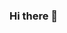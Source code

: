 ### Hi there 👋

<!--
**aslanaj/aslanaj** is a ✨ _special_ ✨ repository because its `README.md` (this file) appears on your GitHub profile.

Here are some ideas to get you started:

- Hey there
- I'm @aslanaj
![Instagram](https://www.instagram.com/aslan__aj//badge/Instagram-%23E4405F.svg?style=for-the-badge&logo=Instagram&logoColor=white)
![Telegram](https://t.me/aslan_aj/badge/Telegram-2CA5E0?style=for-the-badge&logo=telegram&logoColor=white)
![Twitter](https://twitter.com/Aslan_aj?t=ZDyrl6edboToL3KxPutC0w&s=09/badge/Twitter-%231DA1F2.svg?style=for-the-badge&logo=Twitter&logoColor=white)
- 🌱 I’m currently learning java and kotlin 
- 👯 I'll be glad to co-work and learn something new.
- 📫 How to reach me: theajaslan@gmail.com
-->

